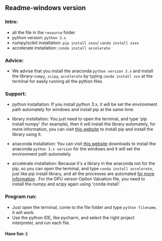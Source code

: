 ## Readme-windows version

### **Intro**:
 - all the file in the `resource` folder
 - python version: `python 3.x`
 - numpy/scikit installation: `pip install xxxx`/ `conda install xxxx`
 - accelerate installation: `conda install accelerate`

### **Advice**:
 - We advise that you install the anaconda `python version 3.x` and install the library-`numpy`, `scipy`, `accelerate` by typing `conda install xxx` at the terminal for easily running all the python files.

### **Support**:
 - python installation:
If you install python 3.x, it will be set the environment path automately for windows and install pip at the same time.

 - library installation:
You just need to open the terminal, and type 'pip install numpy' (for example), then it will install the library automately, for more information, you can visit [this website](https://pip.pypa.io/en/stable/installing/) to install pip and install the library using it.

 - anaconda installation:
You can visit [this website](https://www.continuum.io/) downloads to install the anaconda `python 3.x version` for the windows and it will set the environment path automately.

 - accelerate installation:
Because it's a library in the anaconda not for the pip, so you can open the terminal, and type `conda install accelerate`, just like pip install library, and all the processes are automated 
[ for more information](https://docs.continuum.io/accelerate/) . For the GPU verson Option Valuation file, you need to install the numpy and scipy again using 'conda install'.

### **Program run**:
 - Just open the terminal, come to the file folder and type `python filename`, it will work.
 - Use the python IDE, like pycharm, and select the right project interpreter, and run each file.

#### Have fun :)
